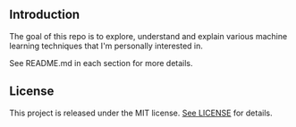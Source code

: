 ## Introduction ##
The goal of this repo is to explore, understand and explain various machine learning techniques that I'm personally interested in.  

See README.md in each section for more details.

## License ##
This project is released under the MIT license. [See LICENSE](https://github.com/Alamofire/Alamofire/blob/master/LICENSE) for details.
